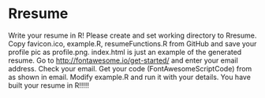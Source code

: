 # Rresume
Write your resume in R!
Please create and set working directory to Rresume.
Copy favicon.ico, example.R, resumeFunctions.R from GitHub and save your profile pic as profile.png.
index.html is just an example of the generated resume.
Go to http://fontawesome.io/get-started/ and enter your email address.
Check your email. Get your code (FontAwesomeScriptCode) from  <script src="https://use.fontawesome.com/FontAwesomeScriptCode.js"> </script> as shown in email. 
Modify example.R and run it with your details. You have built your resume in R!!!!!
